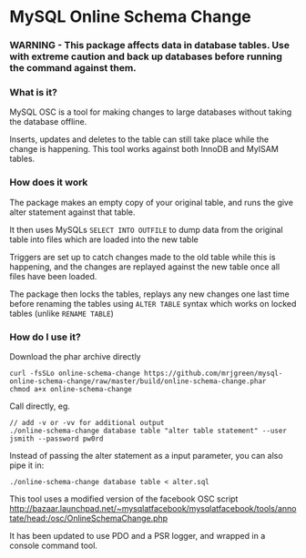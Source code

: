 MySQL Online Schema Change
=======

### WARNING - This package affects data in database tables. Use with extreme caution and back up databases before running the command against them.

### What is it?
MySQL OSC is a tool for making changes to large databases without taking the database offline.

Inserts, updates and deletes to the table can still take place while the change is happening. This tool works against both InnoDB and MyISAM tables.


### How does it work
The package makes an empty copy of your original table, and runs the give alter statement against that table.

It then uses MySQLs `SELECT INTO OUTFILE` to dump data from the original table into files which are loaded into the new table

Triggers are set up to catch changes made to the old table while this is happening, and the changes are replayed against the new table
once all files have been loaded.

The package then locks the tables, replays any new changes one last time before renaming the tables using `ALTER TABLE` syntax which works on locked tables (unlike `RENAME TABLE`)

### How do I use it?

Download the phar archive directly

    curl -fsSLo online-schema-change https://github.com/mrjgreen/mysql-online-schema-change/raw/master/build/online-schema-change.phar
    chmod a+x online-schema-change


Call directly, eg.

    // add -v or -vv for additional output
    ./online-schema-change database table "alter table statement" --user jsmith --password pw0rd

Instead of passing the alter statement as a input parameter, you can also pipe it in:

    ./online-schema-change database table < alter.sql

This tool uses a modified version of the facebook OSC script http://bazaar.launchpad.net/~mysqlatfacebook/mysqlatfacebook/tools/annotate/head:/osc/OnlineSchemaChange.php

It has been updated to use PDO and a PSR logger, and wrapped in a console command tool.
